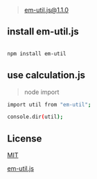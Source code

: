 > em-util.js@1.1.0

## install em-util.js

```bash

npm install em-util

```

## use calculation.js

> node import

``` bash
import util from "em-util";

console.dir(util);
```

##  License

[MIT](http://opensource.org/licenses/MIT)

[em-util.js](https://github.com/noteScript/em_util.git)
